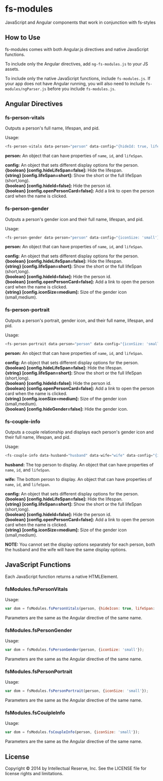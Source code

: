 fs-modules
=============

JavaScript and Angular components that work in conjunction with fs-styles

## How to Use

fs-modules comes with both Angular.js directives and native JavaScript functions. 

To include only the Angular directives, add `ng-fs-modules.js` to your JS assets. 

To include only the native JavaScript functions, include `fs-modules.js`. If your app does not have Angular running, you will also need to include `fs-modules/ngParser.js` before you include `fs-modules.js`.

## Angular Directives

### fs-person-vitals

Outputs a person's full name, lifespan, and pid.
  
Usage:
```javascript
<fs-person-vitals data-person="person" data-config="{hideId: true, lifeSpan: 'long'}"></fs-person-vitals>
```

**person:** An object that can have properties of `name`, `id`, and `lifeSpan`.

**config:** An object that sets different display options for the person.  
**{boolean} [config.hideLifeSpan=false]:** Hide the lifespan.  
**{string} [config.lifeSpan=short]:** Show the short or the full lifeSpan (short,long).  
**{boolean} [config.hideId=false]:** Hide the person id.  
**{boolean} [config.openPersonCard=false]:** Add a link to open the person card when the name is clicked.

### fs-person-gender

Outputs a person's gender icon and their full name, lifespan, and pid.
  
Usage:
```javascript
<fs-person-gender data-person="person" data-config="{iconSize: 'small'}"></fs-person-gender>
```

**person:** An object that can have properties of `name`, `id`, and `lifeSpan`.

**config:** An object that sets different display options for the person.  
**{boolean} [config.hideLifeSpan=false]:** Hide the lifespan.  
**{string} [config.lifeSpan=short]:** Show the short or the full lifeSpan (short,long).  
**{boolean} [config.hideId=false]:** Hide the person id.  
**{boolean} [config.openPersonCard=false]:** Add a link to open the person card when the name is clicked.  
**{string} [config.iconSize=medium]:** Size of the gender icon (small,medium).  

### fs-person-portrait

Outputs a person's portrait, gender icon, and their full name, lifespan, and pid.
  
Usage:
```javascript
<fs-person-portrait data-person="person" data-config="{iconSize: 'small'}"></fs-person-portrait>
```

**person:** An object that can have properties of `name`, `id`, and `lifeSpan`.

**config:** An object that sets different display options for the person.  
**{boolean} [config.hideLifeSpan=false]:** Hide the lifespan.  
**{string} [config.lifeSpan=short]:** Show the short or the full lifeSpan (short,long).  
**{boolean} [config.hideId=false]:** Hide the person id.  
**{boolean} [config.openPersonCard=false]:** Add a link to open the person card when the name is clicked.  
**{string} [config.iconSize=medium]:** Size of the gender icon (small,medium).   
**{boolean} [config.hideGender=false]:** Hide the gender icon. 

### fs-couple-info

Outputs a couple relationship and displays each person's gender icon and their full name, lifespan, and pid.
  
Usage:
```javascript
<fs-couple-info data-husband="husband" data-wife="wife" data-config="{iconSize: 'small'}"></fs-couple-info>
```

**husband:** The top person to display. An object that can have properties of `name`, `id`, and `lifeSpan`.

**wife:** The bottom perosn to display. An object that can have properties of `name`, `id`, and `lifeSpan`.

**config:** An object that sets different display options for the person.  
**{boolean} [config.hideLifeSpan=false]:** Hide the lifespan.  
**{string} [config.lifeSpan=short]:** Show the short or the full lifeSpan (short,long).  
**{boolean} [config.hideId=false]:** Hide the person id.  
**{boolean} [config.openPersonCard=false]:** Add a link to open the person card when the name is clicked.  
**{string} [config.iconSize=medium]:** Size of the gender icon (small,medium).  

**NOTE:** You cannot set the display options separately for each person, both the husband and the wife will have the same display options.

## JavaScript Functions

Each JavaScript function returns a native HTMLElement.

### fsModules.fsPersonVitals

Usage:
```javascript
var dom = fsModules.fsPersonVitals(person, {hideIcon: true, lifeSpan: 'long'});
```

Parameters are the same as the Angular directive of the same name.

### fsModules.fsPersonGender

Usage:
```javascript
var dom = fsModules.fsPersonGender(person, {iconSize: 'small'});
```

Parameters are the same as the Angular directive of the same name.

### fsModules.fsPersonPortrait

Usage:
```javascript
var dom = fsModules.fsPersonPortrait(person, {iconSize: 'small'});
```

Parameters are the same as the Angular directive of the same name.

### fsModules.fsCouipleInfo

Usage:
```javascript
var dom = fsModules.fsCoupleInfo(person, {iconSize: 'small'});
```

Parameters are the same as the Angular directive of the same name.

## License
Copyright © 2014 by Intellectual Reserve, Inc. See the LICENSE file for license rights and limitations.
